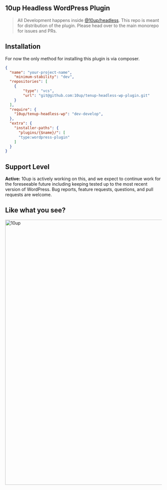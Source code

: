 ## 10up Headless WordPress Plugin

> All Development happens inside [@10up/headless](https://github.com/10up/headless). This repo is meant for distribution of the plugin. Please head over to the main monorepo for issues and PRs.

## Installation

For now the only method for installing this plugin is via composer.

```json
{
  "name": "your-project-name",
	"minimum-stability": "dev",
  "repositories": [
    {
        "type": "vcs",
        "url": "git@github.com:10up/tenup-headless-wp-plugin.git"
    }
  ],
  "require": {
    "10up/tenup-headless-wp": "dev-develop",
  },
  "extra": {
    "installer-paths": {
	  "plugins/{$name}/": [
	  "type:wordpress-plugin"
	]
  }
}
```

## Support Level

**Active:** 10up is actively working on this, and we expect to continue work for the foreseeable future including keeping tested up to the most recent version of WordPress.  Bug reports, feature requests, questions, and pull requests are welcome.

## Like what you see?

<a href="http://10up.com/contact/"><img src="https://10up.com/uploads/2016/10/10up-Github-Banner.png" width="850" alt="10up"></a>
